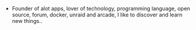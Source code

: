 - Founder of alot apps, lover of technology, programming language, open source, forum, docker, unraid and arcade, I like to discover and learn new things..
  <br>


































































































































































































































































































































































































































































































































































































































































































